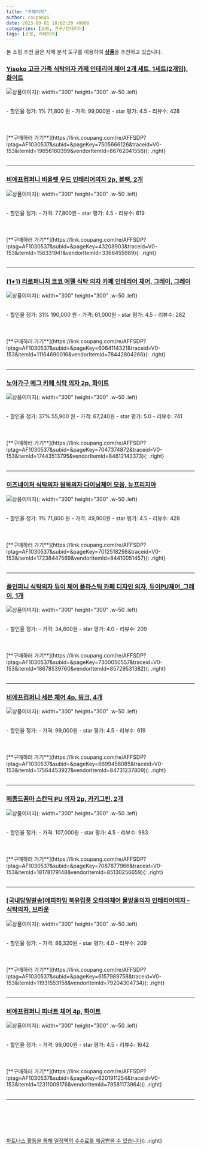 ```yaml
---
title: "카페의자"
author: coupang6
date: 2023-09-01 18:02:20 +0800
categories: [쇼핑, 가구/인테리어]
tags: [쇼핑, 카페의자]
---
```


본 쇼핑 추천 글은 자체 분석 도구를 이용하여 [**상품**](https://link.coupang.com/a/bao1ui)을 추천하고 있습니다.

### [Yisoko 고급 가죽 식탁의자 카페 인테리어 체어 2개 세트, 1세트(2개입), 화이트](https://link.coupang.com/re/AFFSDP?lptag=AF1030537&subid=&pageKey=7505666126&traceid=V0-153&itemId=19656160399&vendorItemId=86762041556)

![상품이미지](https://thumbnail10.coupangcdn.com/thumbnails/remote/230x230ex/image/vendor_inventory/3b9e/046f0b214508df2d51c59d2285520f3f358ca646073664300ac74ce80eaf.jpg){: width="300" height="300" .w-50 .left}


<br>
- 할인율 정가: 1%  71,800   원
- 가격: 99,000원
- star 평가: 4.5
- 리뷰수: 428
<br>
<br>
<br>
<br>
[**구매하러 가기**](https://link.coupang.com/re/AFFSDP?lptag=AF1030537&subid=&pageKey=7505666126&traceid=V0-153&itemId=19656160399&vendorItemId=86762041556){: .right}
<br>
<br>

---

### [비에프컴퍼니 비올렛 우드 인테리어의자 2p, 블랙, 2개](https://link.coupang.com/re/AFFSDP?lptag=AF1030537&subid=&pageKey=43208903&traceid=V0-153&itemId=156331941&vendorItemId=3366455989)

![상품이미지](https://thumbnail9.coupangcdn.com/thumbnails/remote/230x230ex/image/product/image/vendoritem/2019/01/31/3366455989/d3b4d910-cfb3-434c-803e-2f71c3d21386.jpg){: width="300" height="300" .w-50 .left}


<br>
- 할인율 정가: 
- 가격: 77,800원
- star 평가: 4.5
- 리뷰수: 619
<br>
<br>
<br>
<br>
[**구매하러 가기**](https://link.coupang.com/re/AFFSDP?lptag=AF1030537&subid=&pageKey=43208903&traceid=V0-153&itemId=156331941&vendorItemId=3366455989){: .right}
<br>
<br>

---

### [(1+1) 라로퍼니처 코코 에펠 식탁 의자 카페 인테리어 체어, 그레이, 그레이](https://link.coupang.com/re/AFFSDP?lptag=AF1030537&subid=&pageKey=6064114321&traceid=V0-153&itemId=11164690016&vendorItemId=78442804266)

![상품이미지](https://thumbnail7.coupangcdn.com/thumbnails/remote/230x230ex/image/vendor_inventory/03c1/3bede26f92c5f14eea8a7d5d9227434e044c2b721d5579b9a65c48839c18.jpg){: width="300" height="300" .w-50 .left}


<br>
- 할인율 정가: 31%  190,000   원
- 가격: 61,000원
- star 평가: 4.5
- 리뷰수: 282
<br>
<br>
<br>
<br>
[**구매하러 가기**](https://link.coupang.com/re/AFFSDP?lptag=AF1030537&subid=&pageKey=6064114321&traceid=V0-153&itemId=11164690016&vendorItemId=78442804266){: .right}
<br>
<br>

---

### [노아가구 에그 카페 식탁 의자 2p, 화이트](https://link.coupang.com/re/AFFSDP?lptag=AF1030537&subid=&pageKey=7047374872&traceid=V0-153&itemId=17443513795&vendorItemId=84612143373)

![상품이미지](https://thumbnail6.coupangcdn.com/thumbnails/remote/230x230ex/image/retail/images/2970587236623052-d625563d-e57c-4bea-99f0-60406cf77396.jpg){: width="300" height="300" .w-50 .left}


<br>
- 할인율 정가: 37%  55,900   원
- 가격: 67,240원
- star 평가: 5.0
- 리뷰수: 741
<br>
<br>
<br>
<br>
[**구매하러 가기**](https://link.coupang.com/re/AFFSDP?lptag=AF1030537&subid=&pageKey=7047374872&traceid=V0-153&itemId=17443513795&vendorItemId=84612143373){: .right}
<br>
<br>

---

### [이즈네이처 식탁의자 원목의자 다이닝체어 모음, 뉴프리지아](https://link.coupang.com/re/AFFSDP?lptag=AF1030537&subid=&pageKey=7012518298&traceid=V0-153&itemId=17238447569&vendorItemId=84410051457)

![상품이미지](https://thumbnail10.coupangcdn.com/thumbnails/remote/230x230ex/image/vendor_inventory/c7cc/0f8ac3e8abfedeaa146cab76cac5485c98d025ced959875f8d4e08ef76ab.JPG){: width="300" height="300" .w-50 .left}


<br>
- 할인율 정가: 1%  71,800   원
- 가격: 49,900원
- star 평가: 4.5
- 리뷰수: 428
<br>
<br>
<br>
<br>
[**구매하러 가기**](https://link.coupang.com/re/AFFSDP?lptag=AF1030537&subid=&pageKey=7012518298&traceid=V0-153&itemId=17238447569&vendorItemId=84410051457){: .right}
<br>
<br>

---

### [폴인퍼니 식탁의자 듀이 체어 플라스틱 카페 디자인 의자, 듀이PU체어_그레이, 1개](https://link.coupang.com/re/AFFSDP?lptag=AF1030537&subid=&pageKey=7300050557&traceid=V0-153&itemId=18678539760&vendorItemId=85729531382)

![상품이미지](https://thumbnail8.coupangcdn.com/thumbnails/remote/230x230ex/image/vendor_inventory/00f1/0cc657852b52b2c1f0486301f6bb5d9edebdb2649ad4410dc34dfbe13d30.jpg){: width="300" height="300" .w-50 .left}


<br>
- 할인율 정가: 
- 가격: 34,600원
- star 평가: 4.0
- 리뷰수: 209
<br>
<br>
<br>
<br>
[**구매하러 가기**](https://link.coupang.com/re/AFFSDP?lptag=AF1030537&subid=&pageKey=7300050557&traceid=V0-153&itemId=18678539760&vendorItemId=85729531382){: .right}
<br>
<br>

---

### [비에프컴퍼니 세븐 체어 4p, 핑크, 4개](https://link.coupang.com/re/AFFSDP?lptag=AF1030537&subid=&pageKey=6699458085&traceid=V0-153&itemId=17564453927&vendorItemId=84731237809)

![상품이미지](https://thumbnail8.coupangcdn.com/thumbnails/remote/230x230ex/image/rs_quotation_api/g0emkqey/61e77bf095864b139aeb2812ad280d1d.jpg){: width="300" height="300" .w-50 .left}


<br>
- 할인율 정가: 
- 가격: 99,000원
- star 평가: 4.5
- 리뷰수: 619
<br>
<br>
<br>
<br>
[**구매하러 가기**](https://link.coupang.com/re/AFFSDP?lptag=AF1030537&subid=&pageKey=6699458085&traceid=V0-153&itemId=17564453927&vendorItemId=84731237809){: .right}
<br>
<br>

---

### [메종드꼼마 스칸딕 PU 의자 2p, 카키그린, 2개](https://link.coupang.com/re/AFFSDP?lptag=AF1030537&subid=&pageKey=7087877966&traceid=V0-153&itemId=18178179148&vendorItemId=85130256659)

![상품이미지](https://thumbnail6.coupangcdn.com/thumbnails/remote/230x230ex/image/retail/images/5208790172127556-33baa675-2579-4b60-bce1-d766bef73936.jpg){: width="300" height="300" .w-50 .left}


<br>
- 할인율 정가: 
- 가격: 107,000원
- star 평가: 4.5
- 리뷰수: 983
<br>
<br>
<br>
<br>
[**구매하러 가기**](https://link.coupang.com/re/AFFSDP?lptag=AF1030537&subid=&pageKey=7087877966&traceid=V0-153&itemId=18178179148&vendorItemId=85130256659){: .right}
<br>
<br>

---

### [[국내당일발송]에피하임 북유럽풍 오타와체어 물방울의자 인테리어의자 - 식탁의자, 브라운](https://link.coupang.com/re/AFFSDP?lptag=AF1030537&subid=&pageKey=6157989758&traceid=V0-153&itemId=11931553158&vendorItemId=79204304734)

![상품이미지](https://thumbnail10.coupangcdn.com/thumbnails/remote/230x230ex/image/vendor_inventory/6f88/90eb9b3618c276651119d0a5bd2d3b13c1c468d7de81482161ae521ccc07.png){: width="300" height="300" .w-50 .left}


<br>
- 할인율 정가: 
- 가격: 86,320원
- star 평가: 4.0
- 리뷰수: 209
<br>
<br>
<br>
<br>
[**구매하러 가기**](https://link.coupang.com/re/AFFSDP?lptag=AF1030537&subid=&pageKey=6157989758&traceid=V0-153&itemId=11931553158&vendorItemId=79204304734){: .right}
<br>
<br>

---

### [비에프컴퍼니 피너트 체어 4p, 화이트](https://link.coupang.com/re/AFFSDP?lptag=AF1030537&subid=&pageKey=6201911254&traceid=V0-153&itemId=12311009176&vendorItemId=79581173964)

![상품이미지](https://thumbnail6.coupangcdn.com/thumbnails/remote/230x230ex/image/rs_quotation_api/m9vm7ihl/595e4a2a4012417e9cbf4e6078b437e8.jpg){: width="300" height="300" .w-50 .left}


<br>
- 할인율 정가: 
- 가격: 99,000원
- star 평가: 4.5
- 리뷰수: 1642
<br>
<br>
<br>
<br>
[**구매하러 가기**](https://link.coupang.com/re/AFFSDP?lptag=AF1030537&subid=&pageKey=6201911254&traceid=V0-153&itemId=12311009176&vendorItemId=79581173964){: .right}
<br>
<br>

---
<br><br><br><br><br> [파트너스 활동을 통해 일정액의 수수료를 제공받을 수 있습니다](https://link.coupang.com/a/bao1ui){: .right}